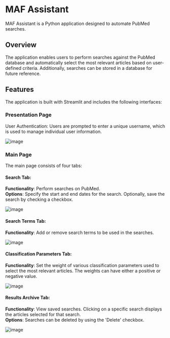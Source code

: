 # MAF Assistant
MAF Assistant is a Python application designed to automate PubMed searches. 

## Overview
The application enables users to perform searches against the PubMed database and automatically select the most relevant articles based on user-defined criteria. Additionally, searches can be stored in a database for future reference.

## Features
The application is built with Streamlit and includes the following interfaces:

### Presentation Page
User Authentication: Users are prompted to enter a unique username, which is used to manage individual user information.  
  
![image](https://github.com/JoseCouceiro/MAF_Assistant/assets/118387556/e87dd300-9b49-4990-a269-dd7ab27c40ab)
  
### Main Page
The main page consists of four tabs:

#### Search Tab:

**Functionality**: Perform searches on PubMed.  
**Options**: Specify the start and end dates for the search. Optionally, save the search by checking a checkbox.  
  
![image](https://github.com/JoseCouceiro/MAF_Assistant/assets/118387556/c4e1fdae-c092-47db-8b59-8046b0e3b695)
  
#### Search Terms Tab:

**Functionality**: Add or remove search terms to be used in the searches.  

![image](https://github.com/JoseCouceiro/MAF_Assistant/assets/118387556/8a9f1108-b02f-4aec-9028-745658673256)
  
#### Classification Parameters Tab:

**Functionality**: Set the weight of various classification parameters used to select the most relevant articles. The weights can have either a positive or negative value.  

![image](https://github.com/JoseCouceiro/MAF_Assistant/assets/118387556/23325f04-beb8-4c6e-a649-960112b78b0b)

  
#### Results Archive Tab:

**Functionality**: View saved searches. Clicking on a specific search displays the articles selected for that search.  
**Options**: Searches can be deleted by using the 'Delete' checkbox.  

![image](https://github.com/JoseCouceiro/MAF_Assistant/assets/118387556/63e6ffb9-22f6-41c0-a74c-ca8f9cce12e4)



